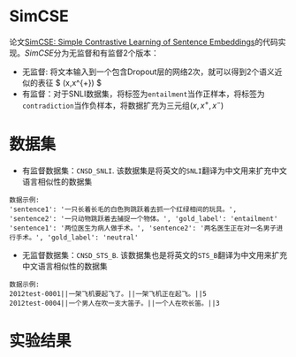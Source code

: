 # SimCSE
论文[SimCSE: Simple Contrastive Learning of Sentence Embeddings](https://aclanthology.org/2021.emnlp-main.552/)的代码实现。$SimCSE$分为无监督和有监督2个版本：
* 无监督: 将文本输入到一个包含Dropout层的网络2次，就可以得到2个语义近似的表征 $ (x,x^{+}) $
* 有监督：对于SNLI数据集，将标签为`entailment`当作正样本，将标签为`contradiction`当作负样本，将数据扩充为三元组$(x,x^{+},x^{-})$

# 数据集

* 有监督数据集：`CNSD_SNLI`. 该数据集是将英文的`SNLI`翻译为中文用来扩充中文语言相似性的数据集<br>
 ```
数据示例:
'sentence1': '一只长着长毛的白色狗跳跃着去抓一个红绿相间的玩具。', 'sentence2': '一只动物跳跃着去捕捉一个物体。', 'gold_label': 'entailment'
'sentence1': '两位医生为病人做手术。', 'sentence2': '两名医生正在对一名男子进行手术。', 'gold_label': 'neutral'
 ```

* 无监督数据集：`CNSD_STS_B`. 该数据集也是将英文的`STS_B`翻译为中文用来扩充中文语言相似性的数据集<br>
```
数据示例:
2012test-0001||一架飞机要起飞了。||一架飞机正在起飞。||5
2012test-0004||一个男人在吹一支大笛子。||一个人在吹长笛。||3
```

# 实验结果

